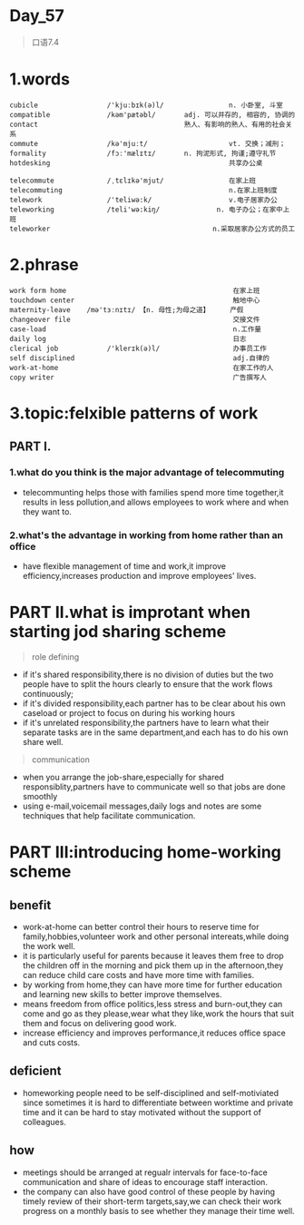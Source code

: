 # Day_57
> 口语7.4
# 1.words
    cubicle                 /'kjuːbɪk(ə)l/                n. 小卧室, 斗室
    compatible              /kəm'pætəbl/       adj. 可以并存的, 相容的, 协调的
    contact                                    熟人、有影响的熟人、有用的社会关系
    commute                 /kə'mjuːt/                    vt. 交换；减刑；
    formality               /fɔː'mælɪtɪ/       n. 拘泥形式, 拘谨;遵守礼节
    hotdesking                                            共享办公桌
    
    telecommute             /ˌtɛlɪkə'mjut/                在家上班
    telecommuting                                         n.在家上班制度
    telework                /'teliwə:k/                   v.电子居家办公
    teleworking             /teli'wə:kiŋ/              n. 电子办公；在家中上班 
    teleworker                                        n.采取居家办公方式的员工

# 2.phrase
    work form home                                         在家上班
    touchdown center                                       触地中心
    maternity-leave    /mə'tɜːnɪtɪ/ 【n. 母性;为母之道】     产假
    changeover file                                        交接文件
    case-load                                              n.工作量
    daily log                                              日志
    clerical job            /'klerɪk(ə)l/                  办事员工作
    self disciplined                                       adj.自律的
    work-at-home                                           在家工作的人
    copy writer                                            广告撰写人
    
# 3.topic:felxible patterns of work
## PART I.
### 1.what do you think is the major advantage of telecommuting
- telecommunting helps those with families spend more time together,it results in less pollution,and allows employees to work where and when they want to.

### 2.what's the advantage in working from home rather than an office
- have flexible management of time and work,it improve efficiency,increases production and improve employees' lives.

# PART II.what is improtant when starting jod sharing scheme
> role defining
- if it's shared responsibility,there is no division of duties but the two people have to split the hours clearly to ensure
that the work flows continuously;
- if it's divided responsibility,each partner has to be clear about his own caseload or project to focus on during his working
hours
- if it's unrelated responsibility,the partners have to learn what their separate tasks are in the same department,and each has to do his own share well.

> communication
- when you arrange the job-share,especially for shared responsiblity,partners have to communicate well so that jobs are done smoothly
- using e-mail,voicemail messages,daily logs and notes are some techniques that help facilitate communication.

# PART III:introducing home-working scheme
## benefit
- work-at-home can better control their hours to reserve time for family,hobbies,volunteer work and other personal intereats,while doing the work well.
- it is particularly useful for parents because it leaves them free to drop the children off in the morning and pick them
up in the afternoon,they can reduce child care costs and have more time with families.
- by working from home,they can have more time for further education and learning new skills to better improve themselves.
- means freedom from office politics,less stress and burn-out,they can come and go as they please,wear what they like,work the hours that suit them and focus on delivering good work.
- increase efficiency and improves performance,it reduces office space and cuts costs.

## deficient
- homeworking people need to be self-disciplined and self-motiviated since sometimes it is hard to differentiate between worktime and private time and it can be hard to stay motivated without the support of colleagues.

## how
- meetings should be arranged at regualr intervals for face-to-face communication and share of ideas to encourage staff interaction.
- the company can also have good control of these people by having timely review of their short-term targets,say,we can check their work progress on a monthly basis to see whether they manage their time well.





